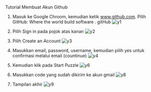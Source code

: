 Tutorial Membuat Akun Github
1. Masuk ke Google Chroom, kemudian ketik www.github.com. Pilih GitHub: Where the world build software . gitHub
  ![y1](https://user-images.githubusercontent.com/92987122/138549435-6e73f4ea-bec6-484e-8511-eea2a2392be9.png)
  
2. Pilih Sign in pada pojok atas kanan
  ![y2](https://user-images.githubusercontent.com/92987122/138549476-f94b0fab-d6bb-4477-b5b2-c111ab521045.png)

3. Pilih Create an Account
  ![y3](https://user-images.githubusercontent.com/92987122/138549493-53411a40-5856-432f-9dde-e127322a6417.png)

4. Masukkan email, password, username, kemudian pilih yes untuk confirmasi melalui email (countinue)
  ![y4](https://user-images.githubusercontent.com/92987122/138549519-23e10ccd-e1df-4117-add4-bfa19903f2dc.png)

5. Kemudian klik pada Start Puzzle
  ![y6](https://user-images.githubusercontent.com/92987122/138549539-787e2ed6-2e91-4540-a872-8ba526c34d91.png)

6. Masukkan code yang sudah dikirim ke akun gmail
  ![y8](https://user-images.githubusercontent.com/92987122/138549573-18527e62-daf8-4a7c-aa20-80df64403b97.png)

7. Tampilan akhir
  ![y9](https://user-images.githubusercontent.com/92987122/138549596-cb92697b-8543-4788-b47e-6749fbe4cc48.png)
